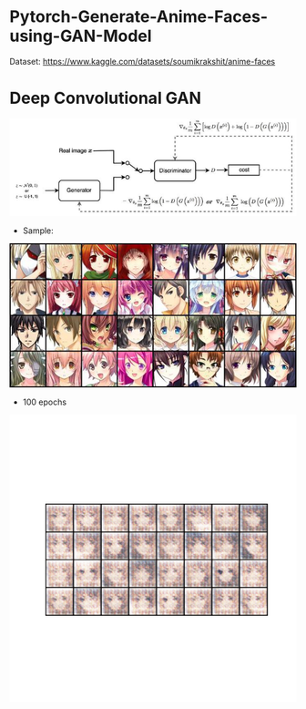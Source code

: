 # Pytorch-Generate-Anime-Faces-using-GAN-Model

Dataset: https://www.kaggle.com/datasets/soumikrakshit/anime-faces

# Deep Convolutional GAN
![](images/dc_gan.jpg)

- Sample:

![](images/anime_faces_sample.jpg)
- 100 epochs

![](gif/dc_gan_anime_faces.gif)
